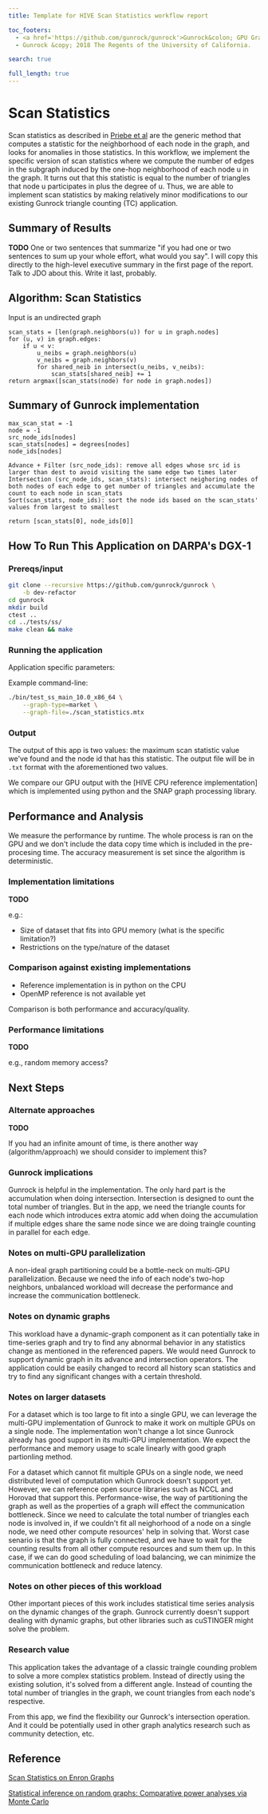 ```yaml
---
title: Template for HIVE Scan Statistics workflow report

toc_footers:
  - <a href='https://github.com/gunrock/gunrock'>Gunrock&colon; GPU Graph Analytics</a>
  - Gunrock &copy; 2018 The Regents of the University of California.

search: true

full_length: true
---
```


# Scan Statistics

Scan statistics as described in [Priebe et al](http://www.cis.jhu.edu/~parky/CEP-Publications/PCMP-CMOT2005.pdf) are the generic method that computes a statistic for the neighborhood of each node in the graph, and looks for anomalies in those statistics. In this workflow, we implement the specific version of scan statistics where we compute the number of edges in the subgraph induced by the one-hop neighborhood of each node u in the graph. It turns out that this statistic is equal to the number of triangles that node u participates in plus the degree of u. Thus, we are able to implement scan statistics by making relatively minor modifications to our existing Gunrock triangle counting (TC) application.

## Summary of Results

__TODO__
One or two sentences that summarize "if you had one or two sentences to sum up your whole effort, what would you say". I will copy this directly to the high-level executive summary in the first page of the report. Talk to JDO about this. Write it last, probably.

## Algorithm: Scan Statistics
Input is an undirected graph
```
scan_stats = [len(graph.neighbors(u)) for u in graph.nodes]
for (u, v) in graph.edges:
    if u < v:
        u_neibs = graph.neighbors(u)
        v_neibs = graph.neighbors(v)
        for shared_neib in intersect(u_neibs, v_neibs):
            scan_stats[shared_neib] += 1
return argmax([scan_stats(node) for node in graph.nodes])
```
## Summary of Gunrock implementation

```
max_scan_stat = -1
node = -1
src_node_ids[nodes]
scan_stats[nodes] = degrees[nodes]
node_ids[nodes]

Advance + Filter (src_node_ids): remove all edges whose src id is larger than dest to avoid visiting the same edge two times later
Intersection (src_node_ids, scan_stats): intersect neighoring nodes of both nodes of each edge to get number of triangles and accumulate the count to each node in scan_stats
Sort(scan_stats, node_ids): sort the node ids based on the scan_stats' values from largest to smallest

return [scan_stats[0], node_ids[0]]
```

## How To Run This Application on DARPA's DGX-1

### Prereqs/input
```bash
git clone --recursive https://github.com/gunrock/gunrock \
	-b dev-refactor
cd gunrock
mkdir build
ctest ..
cd ../tests/ss/
make clean && make
```

### Running the application
Application specific parameters:
 
Example command-line:

```bash
./bin/test_ss_main_10.0_x86_64 \
	--graph-type=market \
	--graph-file=./scan_statistics.mtx
```

### Output

The output of this app is two values: the maximum scan statistic value we've found and the node id that has this statistic.  The output file will be in `.txt` format with the aforementioned two values.

We compare our GPU output with the [HIVE CPU reference implementation] which is implemented using python and the SNAP graph processing library.

## Performance and Analysis

We measure the performance by runtime. The whole process is ran on the GPU and we don't include the data copy time which is included in the pre-procesing time. The accuracy measurement is set since the algorithm is deterministic.

### Implementation limitations

__TODO__

e.g.:

- Size of dataset that fits into GPU memory (what is the specific limitation?)
- Restrictions on the type/nature of the dataset

### Comparison against existing implementations

- Reference implementation is in python on the CPU
- OpenMP reference is not available yet

Comparison is both performance and accuracy/quality.

### Performance limitations

__TODO__

e.g., random memory access?

## Next Steps

### Alternate approaches

__TODO__

If you had an infinite amount of time, is there another way (algorithm/approach) we should consider to implement this?

### Gunrock implications

Gunrock is helpful in the implementation. The only hard part is the accumulation when doing intersection. Intersection is designed to ount the total number of triangles. But in the app, we need the triangle counts for each node which introduces extra atomic add when doing the accumulation if multiple edges share the same node since we are doing traingle counting in parallel for each edge.

### Notes on multi-GPU parallelization

A non-ideal graph partitioning could be a bottle-neck on multi-GPU parallelization. Because we need the info of each node's two-hop neighbors, unbalanced workload will decrease the performance and increase the communication bottleneck. 

### Notes on dynamic graphs

This workload have a dynamic-graph component as it can potentially take in time-series graph and try to find any abnormal behavior in any statistics change as mentioned in the referenced papers. We would need Gunrock to support dynamic graph in its advance and intersection operators. The application could be easily changed to record all history scan statistics and try to find any significant changes with a certain threshold.

### Notes on larger datasets

For a dataset which is too large to fit into a single GPU, we can leverage the multi-GPU implementation of Gunrock to make it work on multiple GPUs on a single node. The implementation won't change a lot since Gunrock already has good support in its multi-GPU implementation. We expect the performance and memory usage to scale linearly with good graph partionling method. 

For a dataset which cannot fit multiple GPUs on a single node, we need distributed level of computation which Gunrock doesn't support yet. However, we can reference open source libraries such as NCCL and Horovad that support this. Performance-wise, the way of partitioning the graph as well as the properties of a graph will effect the communication bottleneck. Since we need to calculate the total number of triangles each node is involved in, if we couldn't fit all neighorhood of a node on a single node, we need other compute resources' help in solving that. Worst case senario is that the graph is fully connected, and we have to wait for the counting results from all other compute resources and sum them up. In this case, if we can do good scheduling of load balancing, we can minimize the communication bottleneck and reduce latency.

### Notes on other pieces of this workload

Other important pieces of this work includes statistical time series analysis on the dynamic changes of the graph. Gunrock currently doesn't support dealing with dynamic graphs, but other libraries such as cuSTINGER might solve the problem.

### Research value

This application takes the advantage of a classic traingle counding problem to solve a more complex statistics problem. Instead of directly using the existing solution, it's solved from a different angle. Instead of counting the total number of triangles in the graph, we count triangles from each node's respective.

From this app, we find the flexibility our Gunrock's intersection operation. And it could be potentially used in other graph analytics research such as community detection, etc.

## Reference
[Scan Statistics on Enron Graphs](http://www.cis.jhu.edu/~parky/CEP-Publications/PCMP-CMOT2005.pdf)

[Statistical inference on random graphs: Comparative power analyses via Monte Carlo](http://cis.jhu.edu/~parky/CEP-Publications/PCP-JCGS-2010.pdf)

